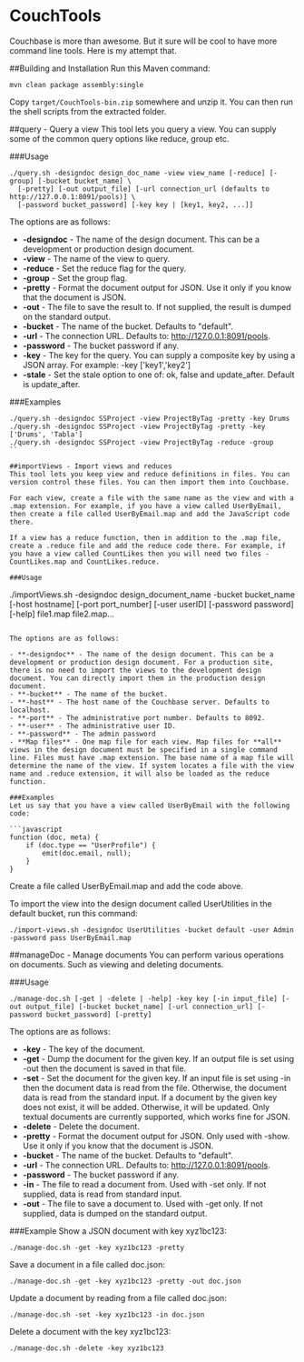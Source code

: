 # CouchTools

Couchbase is more than awesome. But it sure will be cool to have more command line tools. Here is my attempt that.

##Building and Installation
Run this Maven command:

```
mvn clean package assembly:single
```

Copy ``target/CouchTools-bin.zip`` somewhere and unzip it. You can then run the shell scripts from the extracted folder.

##query - Query a view
This tool lets you query a view. You can supply some of the common query options like reduce, group etc.

###Usage
```
./query.sh -designdoc design_doc_name -view view_name [-reduce] [-group] [-bucket bucket_name] \
  [-pretty] [-out output_file] [-url connection_url (defaults to http://127.0.0.1:8091/pools)] \
  [-password bucket_password] [-key key | [key1, key2, ...]]
```

The options are as follows:

- **-designdoc** - The name of the design document. This can be a development or production design document. 
- **-view** - The name of the view to query.
- **-reduce** - Set the reduce flag for the query.
- **-group** - Set the group flag.
- **-pretty** - Format the document output for JSON. Use it only if you know that the document is JSON.
- **-out** - The file to save the result to. If not supplied, the result is dumped on the standard output.
- **-bucket** - The name of the bucket. Defaults to "default".
- **-url** - The connection URL. Defaults to: http://127.0.0.1:8091/pools.
- **-password** - The bucket password if any.
- **-key** - The key for the query. You can supply a composite key by using a JSON array. For example: -key ['key1','key2']
- **-stale** - Set the stale option to one of: ok, false and update_after. Default is update_after.

###Examples

```
./query.sh -designdoc SSProject -view ProjectByTag -pretty -key Drums
./query.sh -designdoc SSProject -view ProjectByTag -pretty -key ['Drums', 'Tabla']
./query.sh -designdoc SSProject -view ProjectByTag -reduce -group
``

##importViews - Import views and reduces
This tool lets you keep view and reduce definitions in files. You can version control these files. You can then import them into Couchbase.

For each view, create a file with the same name as the view and with a .map extension. For example, if you have a view called UserByEmail, then create a file called UserByEmail.map and add the JavaScript code there.

If a view has a reduce function, then in addition to the .map file, create a .reduce file and add the reduce code there. For example, if you have a view called CountLikes then you will need two files - CountLikes.map and CountLikes.reduce.

###Usage
```
./importViews.sh -designdoc design_document_name -bucket bucket_name \
  [-host hostname] [-port port_number] [-user userID] [-password password] \
  [-help] file1.map file2.map...
```

The options are as follows:

- **-designdoc** - The name of the design document. This can be a development or production design document. For a production site, there is no need to import the views to the development design document. You can directly import them in the production design document.
- **-bucket** - The name of the bucket. 
- **-host** - The host name of the Couchbase server. Defaults to localhost.
- **-port** - The administrative port number. Defaults to 8092.
- **-user** - The administrative user ID.
- **-password** - The admin password
- **Map files** - One map file for each view. Map files for **all** views in the design document must be specified in a single command line. Files must have .map extension. The base name of a map file will determine the name of the view. If system locates a file with the view name and .reduce extension, it will also be loaded as the reduce function.

###Examples
Let us say that you have a view called UserByEmail with the following code:

```javascript
function (doc, meta) {
    if (doc.type == "UserProfile") {
        emit(doc.email, null);
    }
}
```

Create a file called UserByEmail.map and add the code above.

To import the view into the design document called UserUtilities in the default bucket, run this command:

```
./import-views.sh -designdoc UserUtilities -bucket default -user Admin -password pass UserByEmail.map
```

##manageDoc - Manage documents
You can perform various operations on documents. Such as viewing and deleting documents.

###Usage
```
./manage-doc.sh [-get | -delete | -help] -key key [-in input_file] [-out output_file] [-bucket bucket_name] [-url connection_url] [-password bucket_password] [-pretty]
```

The options are as follows:

- **-key** - The key of the document.
- **-get** - Dump the document for the given key. If an output file is set using -out then the document is saved in that file.
- **-set** - Set the document for the given key. If an input file is set using -in then the document data is read from the file. Otherwise, the document data
is read from the standard input. If a document by the given key does not exist, it will be added. Otherwise, it will be updated. Only textual documents are currently
supported, which works fine for JSON.
- **-delete** - Delete the document.
- **-pretty** - Format the document output for JSON. Only used with -show. Use it only if you know that the document is JSON.
- **-bucket** - The name of the bucket. Defaults to "default".
- **-url** - The connection URL. Defaults to: http://127.0.0.1:8091/pools.
- **-password** - The bucket password if any.
- **-in** - The file to read a document from. Used with -set only. If not supplied, data is read from standard input.
- **-out** - The file to save a document to. Used with -get only. If not supplied, data is dumped on the standard output.


###Example
Show a JSON document with key xyz1bc123:

```
./manage-doc.sh -get -key xyz1bc123 -pretty
```

Save a document in a file called doc.json:

```
./manage-doc.sh -get -key xyz1bc123 -pretty -out doc.json
```
	
Update a document by reading from a file called doc.json:

```
./manage-doc.sh -set -key xyz1bc123 -in doc.json
```

Delete a document with the key xyz1bc123:

```
./manage-doc.sh -delete -key xyz1bc123
```

